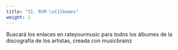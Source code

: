 ```yaml
---
title: "31. RYM \xC1lbumes"
weight: 1
---
```


Buscará los enlaces en rateyourmusic para todos los álbumes de la discografía de los artistas, creada con musicbrainz

>